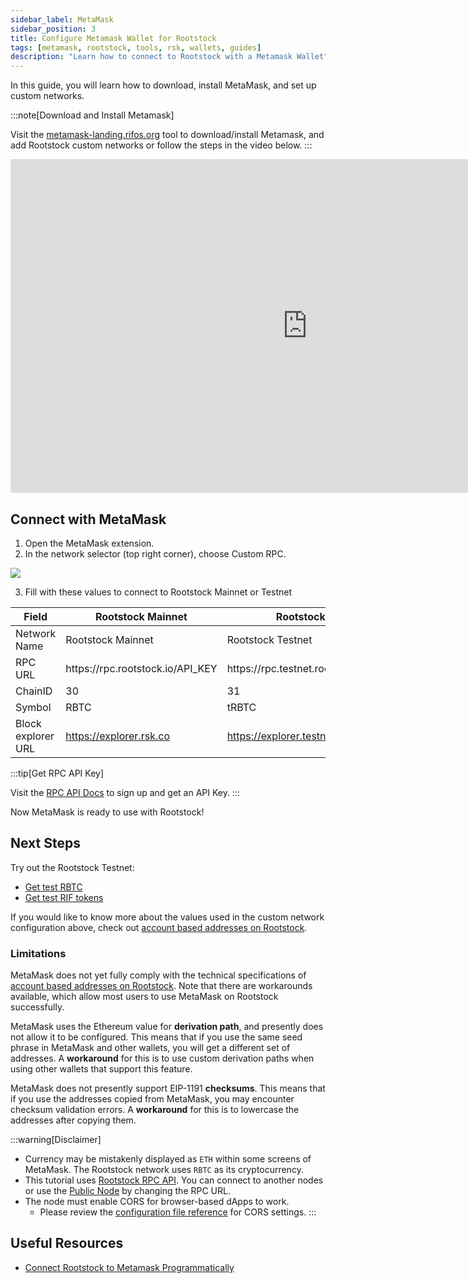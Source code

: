 ```yaml
---
sidebar_label: MetaMask
sidebar_position: 3
title: Configure Metamask Wallet for Rootstock
tags: [metamask, rootstock, tools, rsk, wallets, guides]
description: "Learn how to connect to Rootstock with a Metamask Wallet"
---
```


In this guide, you will learn how to download, install MetaMask, and set up custom networks.

:::note[Download and Install Metamask]

Visit the [metamask-landing.rifos.org](https://metamask-landing.rifos.org/) tool to download/install Metamask, and add Rootstock custom networks or follow the steps in the video below.
:::

<div class="video-container">
  <iframe width="949" height="534" src="https://youtube.com/embed/VyPewQoWhn0" frameborder="0" allow="accelerometer; autoplay; encrypted-media; gyroscope; picture-in-picture" allowfullscreen></iframe>
</div>
<!-- 
<Video url="https://www.youtube-nocookie.com/embed/VyPewQoWhn0?cc_load_policy=1" thumbnail="/img/video-thumbnail.jpg" /> -->

## Connect with MetaMask

1. Open the MetaMask extension.
2. In the network selector (top right corner), choose Custom RPC.

  <div styles="text-align: center">
    <img class="metamask-screenshot" src="/img/tools/metamask/metamask.png"></img>
  </div>

3. Fill with these values to connect to Rootstock Mainnet or Testnet                            

<table class="table">
  <thead>
    <tr>
      <th scope="col">Field</th>
      <th scope="col">Rootstock Mainnet</th>
      <th scope="col">Rootstock Testnet</th>
    </tr>
  </thead>
  <tbody>
    <tr>
      <td>Network Name</td>
      <td>Rootstock Mainnet</td>
      <td>Rootstock Testnet</td>
    </tr>
    <tr>
      <td>RPC URL</td>
      <td>https://rpc.rootstock.io/API_KEY</td>
      <td>https://rpc.testnet.rootstock.io/API_KEY</td>
    </tr>
    <tr>
      <td>ChainID</td>
      <td>30</td>
      <td>31</td>
    </tr>
    <tr>
      <td>Symbol</td>
      <td>RBTC</td>
      <td>tRBTC</td>
    </tr>
    <tr>
      <td>Block explorer URL</td>
      <td><a href="https://explorer.rsk.co" target="_blank">https://explorer.rsk.co</a></td>
      <td><a href="https://explorer.testnet.rsk.co" target="_blank">https://explorer.testnet.rsk.co</a></td>
    </tr>
  </tbody>
</table>

:::tip[Get RPC API Key]

Visit the [RPC API Docs](/developers/rpc-api/) to sign up and get an API Key.
:::

Now MetaMask is ready to use with Rootstock!

## Next Steps

Try out the Rootstock Testnet:
- [Get test RBTC](https://faucet.rootstock.io)
- [Get test RIF tokens](https://faucet.rifos.org)

If you would like to know more about the values used in the
custom network configuration above, check out
[account based addresses on Rootstock](/concepts/account-based-addresses/).

### Limitations

MetaMask does not yet fully comply with the technical specifications
of [account based addresses on Rootstock](/concepts/account-based-addresses/).
Note that there are workarounds available,
which allow most users to use MetaMask on Rootstock successfully.

MetaMask uses the Ethereum value for **derivation path**,
and presently does not allow it to be configured.
This means that if you use the same seed phrase in MetaMask and other wallets,
you will get a different set of addresses.
A **workaround** for this is to use custom derivation paths
when using other wallets that support this feature.

MetaMask does not presently support EIP-1191 **checksums**.
This means that if you use the addresses copied from MetaMask,
you may encounter checksum validation errors.
A **workaround** for this is to lowercase the addresses after copying them.

:::warning[Disclaimer]

- Currency may be mistakenly displayed as `ETH` within some screens of MetaMask.
  The Rootstock network uses `RBTC` as its cryptocurrency.
- This tutorial uses [Rootstock RPC API](/developers/rpc-api/).
  You can connect to another nodes or use the [Public Node](/node-operators/public-nodes/) by changing the RPC URL.
- The node must enable CORS for browser-based dApps to work.
  - Please review the [configuration file reference](/node-operators/setup/configuration/) for CORS settings.
:::

## Useful Resources
- [Connect Rootstock to Metamask Programmatically](/resources/tutorials/rootstock-metamask/)